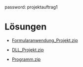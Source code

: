 password: projektauftrag1

# Lösungen

- [Formularanwendung_Projekt.zip](https://github.com/Gegreenpeaced/schulprojekt_SENSE-BOX/releases/download/r1.0.0/Formularanwendung_Projekt.zip)

- [DLL_Projekt.zip](https://github.com/Gegreenpeaced/schulprojekt_SENSE-BOX/releases/download/r1.0.0/DLL_Projekt.zip)

- [Programm.zip](https://github.com/Gegreenpeaced/schulprojekt_SENSE-BOX/releases/download/r1.0.0/Programm.zip)